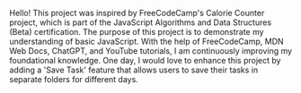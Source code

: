 Hello! This project was inspired by FreeCodeCamp's Calorie Counter project, which is part of the JavaScript Algorithms and Data Structures (Beta) certification. The purpose of this project is to demonstrate my understanding of basic JavaScript. With the help of FreeCodeCamp, MDN Web Docs, ChatGPT, and YouTube tutorials, I am continuously improving my foundational knowledge. One day, I would love to enhance this project by adding a 'Save Task' feature that allows users to save their tasks in separate folders for different days.
